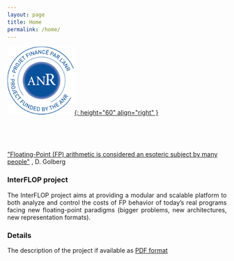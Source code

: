 ```yaml
---
layout: page
title: Home
permalink: /home/
---
```


[![image](/images/anr.png){: height="60" align="right" }](https://anr.fr/fileadmin/aap/2020/selection/aapg-selection-2020-07-29092020.pdf)


<br> 
<br> 
<br> 

["Floating-Point (FP) arithmetic is considered an esoteric subject by many people"](https://docs.oracle.com/cd/E19957-01/806-3568/ncg_goldberg.html#:~:text=Floating%2Dpoint%20arithmetic%20is%20considered%20an%20esoteric%20subject%20by%20many%20people.&text=It%20begins%20with%20background%20on,can%20better%20support%20floating%2Dpoint.)
, D. Golberg 


### InterFLOP project
<p style='text-align: justify;'> 
The InterFLOP project aims at providing a modular and scalable platform to both analyze and control the costs of FP behavior of today’s real programs facing new floating-point paradigms (bigger problems, new architectures, new representation formats).
</p>

### Details
The description of the project if available as [PDF format](/documents/INTERFLOP-proposal.pdf)
